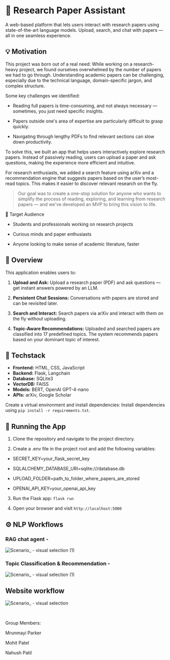 # 🧠 Research Paper Assistant

A web-based platform that lets users interact with research papers using state-of-the-art language models. Upload, search, and chat with papers — all in one seamless experience.

## 💡 Motivation

This project was born out of a real need:
While working on a research-heavy project, we found ourselves overwhelmed by the number of papers we had to go through. Understanding academic papers can be challenging, especially due to the technical language, domain-specific jargon, and complex structure.

Some key challenges we identified:

- Reading full papers is time-consuming, and not always necessary — sometimes, you just need specific insights.

- Papers outside one's area of expertise are particularly difficult to grasp quickly.

- Navigating through lengthy PDFs to find relevant sections can slow down productivity.

To solve this, we built an app that helps users interactively explore research papers. Instead of passively reading, users can upload a paper and ask questions, making the experience more efficient and intuitive.

For research enthusiasts, we added a search feature using arXiv and a recommendation engine that suggests papers based on the user’s most-read topics. This makes it easier to discover relevant research on the fly.

> Our goal was to create a one-stop solution for anyone who wants to simplify the process of reading, exploring, and learning from research papers — and we've developed an MVP to bring this vision to life.

🎯 Target Audience

- Students and professionals working on research projects

- Curious minds and paper enthusiasts

- Anyone looking to make sense of academic literature, faster



## 📌 Overview

This application enables users to:

1. **Upload and Ask:** Upload a research paper (PDF) and ask questions — get instant answers powered by an LLM.

2. **Persistent Chat Sessions:** Conversations with papers are stored and can be revisited later.

3. **Search and Interact:** Search papers via arXiv and interact with them on the fly without uploading.

4. **Topic-Aware Recommendations:** Uploaded and searched papers are classified into 17 predefined topics. The system recommends papers based on your dominant topic of interest.

## 🧰 Techstack

- **Frontend:** HTML, CSS, JavaScript
- **Backend:** Flask, Langchain
- **Database:** SQLite3
- **VectorDB:** FAISS
- **Models:** BERT, OpenAI GPT-4-nano
- **APIs:** arXiv, Google Scholar

Create a virtual environment and install dependencies: Install dependencies using `pip install -r requirements.txt`.

## 🚀 Running the App

1. Clone the repository and navigate to the project directory.

2. Create a .env file in the project root and add the following variables:

- SECRET_KEY=your_flask_secret_key

- SQLALCHEMY_DATABASE_URI=sqlite:///database.db

- UPLOAD_FOLDER=path_to_folder_where_papers_are_stored

- OPENAI_API_KEY=your_openai_api_key
   
3. Run the Flask app: `flask run`

4. Open your browser and visit `http://localhost:5000`

## ⚙️ NLP Workflows

### RAG chat agent - 

![Scenario_ - visual selection (1)](https://github.com/user-attachments/assets/ffc9c638-6dc5-4dfd-93b4-bc94a11a423d)

### Topic Classification & Recommendation -

![Scenario_ - visual selection (1)](https://github.com/user-attachments/assets/3e98c744-451e-4ba7-afa7-729a6ea78d29)


## Website workflow

![Scenario_ - visual selection](https://github.com/user-attachments/assets/b9935669-40b8-40ef-9908-3121c5da9915)


​

Group Members:

Mrunmayi Parker

Mohit Patel

Nahush Patil











